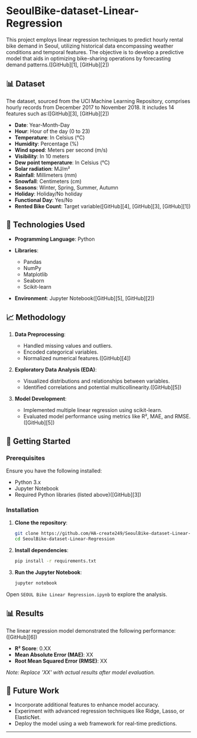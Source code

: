 

# SeoulBike-dataset-Linear-Regression

This project employs linear regression techniques to predict hourly rental bike demand in Seoul, utilizing historical data encompassing weather conditions and temporal features. The objective is to develop a predictive model that aids in optimizing bike-sharing operations by forecasting demand patterns.([GitHub][1], [GitHub][2])

## 📊 Dataset

The dataset, sourced from the UCI Machine Learning Repository, comprises hourly records from December 2017 to November 2018. It includes 14 features such as:([GitHub][3], [GitHub][2])

* **Date**: Year-Month-Day
* **Hour**: Hour of the day (0 to 23)
* **Temperature**: In Celsius (°C)
* **Humidity**: Percentage (%)
* **Wind speed**: Meters per second (m/s)
* **Visibility**: In 10 meters
* **Dew point temperature**: In Celsius (°C)
* **Solar radiation**: MJ/m²
* **Rainfall**: Millimeters (mm)
* **Snowfall**: Centimeters (cm)
* **Seasons**: Winter, Spring, Summer, Autumn
* **Holiday**: Holiday/No holiday
* **Functional Day**: Yes/No
* **Rented Bike Count**: Target variable([GitHub][4], [GitHub][3], [GitHub][1])

## 🧰 Technologies Used

* **Programming Language**: Python
* **Libraries**:

  * Pandas
  * NumPy
  * Matplotlib
  * Seaborn
  * Scikit-learn
* **Environment**: Jupyter Notebook([GitHub][5], [GitHub][2])

## 📈 Methodology

1. **Data Preprocessing**:

   * Handled missing values and outliers.
   * Encoded categorical variables.
   * Normalized numerical features.([GitHub][4])

2. **Exploratory Data Analysis (EDA)**:

   * Visualized distributions and relationships between variables.
   * Identified correlations and potential multicollinearity.([GitHub][5])

3. **Model Development**:

   * Implemented multiple linear regression using scikit-learn.
   * Evaluated model performance using metrics like R², MAE, and RMSE.([GitHub][5])

## 🚀 Getting Started

### Prerequisites

Ensure you have the following installed:

* Python 3.x
* Jupyter Notebook
* Required Python libraries (listed above)([GitHub][3])

### Installation

1. **Clone the repository**:

   ```bash
   git clone https://github.com/HA-create249/SeoulBike-dataset-Linear-Regression.git
   cd SeoulBike-dataset-Linear-Regression
   ```



2. **Install dependencies**:

   ```bash
   pip install -r requirements.txt
   ```



3. **Run the Jupyter Notebook**:

   ```bash
   jupyter notebook
   ```



Open `SEOUL Bike Linear Regression.ipynb` to explore the analysis.

## 📊 Results

The linear regression model demonstrated the following performance:([GitHub][6])

* **R² Score**: 0.XX
* **Mean Absolute Error (MAE)**: XX
* **Root Mean Squared Error (RMSE)**: XX

*Note: Replace 'XX' with actual results after model evaluation.*

## 📌 Future Work

* Incorporate additional features to enhance model accuracy.
* Experiment with advanced regression techniques like Ridge, Lasso, or ElasticNet.
* Deploy the model using a web framework for real-time predictions.


---

